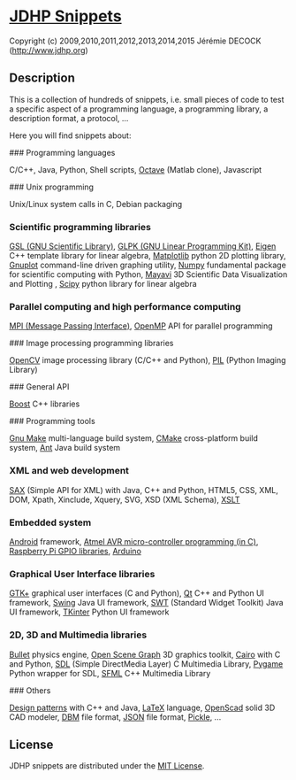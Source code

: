 # [JDHP Snippets](http://www.jdhp.org/projects_en.html#demos)

Copyright (c) 2009,2010,2011,2012,2013,2014,2015 Jérémie DECOCK (http://www.jdhp.org)

## Description

This is a collection of hundreds of snippets, i.e. small pieces of code
to test a specific aspect of a programming language, a
programming library, a description format, a protocol, ...

Here you will find snippets about:

### Programming languages

C/C++,
Java,
Python,
Shell scripts,
[Octave](http://www.gnu.org/software/octave/) (Matlab clone),
Javascript

### Unix programming

Unix/Linux system calls in C,
Debian packaging

### Scientific programming libraries

[GSL (GNU Scientific Library)](http://www.gnu.org/software/gsl/),
[GLPK (GNU Linear Programming Kit)](https://www.gnu.org/software/glpk/),
[Eigen](http://eigen.tuxfamily.org) C++ template library for linear algebra,
[Matplotlib](http://matplotlib.org/) python 2D plotting library,
[Gnuplot](http://www.gnuplot.info/) command-line driven graphing utility,
[Numpy](http://www.numpy.org/)  fundamental package for scientific computing with Python,
[Mayavi](http://code.enthought.com/projects/mayavi/) 3D Scientific Data Visualization and Plotting ,
[Scipy](http://www.scipy.org/) python library for linear algebra

### Parallel computing and high performance computing

[MPI (Message Passing Interface)](http://en.wikipedia.org/wiki/Message_Passing_Interface),
[OpenMP](http://openmp.org) API for parallel programming

### Image processing programming libraries

[OpenCV](http://opencv.org/) image processing library (C/C++ and Python),
[PIL](http://www.pythonware.com/products/pil/) (Python Imaging Library)

### General API

[Boost](http://www.boost.org/) C++ libraries

### Programming tools

[Gnu Make](http://www.gnu.org/software/make/) multi-language build system,
[CMake](http://www.cmake.org/) cross-platform build system,
[Ant](http://ant.apache.org/) Java build system

### XML and web development

[SAX](http://www.saxproject.org/) (Simple API for XML) with Java, C++ and Python,
HTML5,
CSS,
XML,
DOM,
Xpath,
Xinclude,
Xquery,
SVG,
XSD (XML Schema),
[XSLT](http://en.wikipedia.org/wiki/Extensible_Stylesheet_Language_Transformations)

### Embedded system

[Android](http://www.android.com/) framework,
[Atmel AVR micro-controller programming (in C)](http://www.atmel.com/products/microcontrollers/),
[Raspberry Pi GPIO libraries](http://www.raspberrypi.org/documentation/usage/gpio/),
[Arduino](http://www.arduino.cc/)

### Graphical User Interface libraries

[GTK+](http://www.gtk.org/) graphical user interfaces (C and Python),
[Qt](http://qt-project.org/) C++ and Python UI framework,
[Swing](http://docs.oracle.com/javase/6/docs/technotes/guides/swing/) Java UI framework,
[SWT](http://www.eclipse.org/swt/) (Standard Widget Toolkit) Java UI framework,
[TKinter](https://docs.python.org/2/library/tkinter.html) Python UI framework

### 2D, 3D and Multimedia libraries

[Bullet](http://bulletphysics.org) physics engine,
[Open Scene Graph](http://www.openscenegraph.org/) 3D graphics toolkit,
[Cairo](http://cairographics.org/) with C and Python,
[SDL](https://www.libsdl.org/) (Simple DirectMedia Layer) C Multimedia Library,
[Pygame](http://www.pygame.org) Python wrapper for SDL,
[SFML](http://www.sfml-dev.org) C++ Multimedia Library

### Others

[Design patterns](http://en.wikipedia.org/wiki/Software_design_pattern) with C++ and Java,
[LaTeX](http://en.wikipedia.org/wiki/LaTeX) language,
[OpenScad](http://www.openscad.org/) solid 3D CAD modeler,
[DBM](http://en.wikipedia.org/wiki/Dbm) file format,
[JSON](http://en.wikipedia.org/wiki/JSON) file format,
[Pickle](https://docs.python.org/2/library/pickle.html),
...

## License

JDHP snippets are distributed under the [MIT License](http://opensource.org/licenses/MIT).
